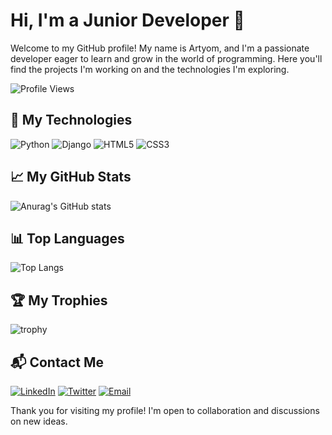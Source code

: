 # Hi, I'm a Junior Developer 👋

Welcome to my GitHub profile! My name is Artyom, and I'm a passionate developer eager to learn and grow in the world of programming. Here you'll find the projects I'm working on and the technologies I'm exploring.

![Profile Views](https://komarev.com/ghpvc/?username=sh1ndoo&color=blueviolet)

## 🚀 My Technologies

![Python](https://img.shields.io/badge/-Python-3776AB?style=flat-square&logo=python&logoColor=white)
![Django](https://img.shields.io/badge/-Django-092E20?style=flat-square&logo=django&logoColor=white)
![HTML5](https://img.shields.io/badge/-HTML5-E34F26?style=flat-square&logo=html5&logoColor=white)
![CSS3](https://img.shields.io/badge/-CSS3-1572B6?style=flat-square&logo=css3&logoColor=white)

## 📈 My GitHub Stats

![Anurag's GitHub stats](https://github-readme-stats.vercel.app/api?username=sh1ndoo&show_icons=true&theme=radical)

## 📊 Top Languages

![Top Langs](https://github-readme-stats.vercel.app/api/top-langs/?username=sh1ndoo&layout=compact&theme=radical)

## 🏆 My Trophies

![trophy](https://github-profile-trophy.vercel.app/?username=sh1ndoo&theme=onedark)

## 📬 Contact Me

[![LinkedIn](https://img.shields.io/badge/-LinkedIn-0A66C2?style=flat-square&logo=LinkedIn&logoColor=white)](https://www.linkedin.com/in/your_profile)
[![Twitter](https://img.shields.io/badge/-Twitter-1DA1F2?style=flat-square&logo=twitter&logoColor=white)](https://twitter.com/your_username)
[![Email](https://img.shields.io/badge/-Email-D14836?style=flat-square&logo=gmail&logoColor=white)](mailto:zename9@gmail.com)


Thank you for visiting my profile! I'm open to collaboration and discussions on new ideas.
